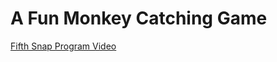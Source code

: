 # A Fun Monkey Catching Game

[Fifth Snap Program Video]([https://youtu.be/rEIym9ZgQLg](https://youtu.be/LwSMUu1gPSE))


